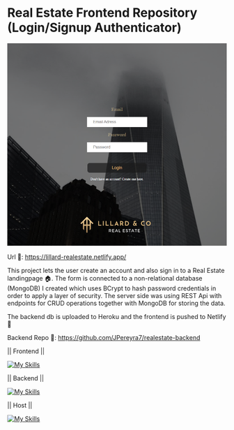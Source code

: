 # Real Estate Frontend Repository (Login/Signup Authenticator)

![alt](https://github.com/JPereyra7/realestate-frontend/blob/main/src/img/lillardprntscr.png?raw=true)

Url 🔗: https://lillard-realestate.netlify.app/

This project lets the user create an account and also sign in to a Real Estate landingpage 🏠. The form is connected to a non-relational database (MongoDB) I created which uses BCrypt to hash password credentials in order to apply a layer of security. The server side was using REST Api with endpoints for CRUD operations together with MongoDB for storing the data.

The backend db is uploaded to Heroku and the frontend is pushed to Netlify 🚀

Backend Repo 🔗: https://github.com/JPereyra7/realestate-backend

|| Frontend ||

[![My Skills](https://skillicons.dev/icons?i=js,html,css,vscode)](https://skillicons.dev)

|| Backend ||

[![My Skills](https://skillicons.dev/icons?i=js,nodejs,express,mongodb,sequelize,powershell,bash,npm,git)](https://skillicons.dev)

|| Host ||

[![My Skills](https://skillicons.dev/icons?i=netlify,heroku)](https://skillicons.dev)
